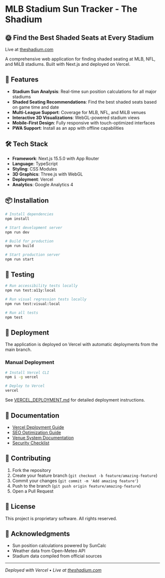 # MLB Stadium Sun Tracker - The Shadium

## 🌞 Find the Best Shaded Seats at Every Stadium

Live at [theshadium.com](https://theshadium.com)

A comprehensive web application for finding shaded seating at MLB, NFL, and MiLB stadiums. Built with Next.js and deployed on Vercel.

## 🚀 Features

- **Stadium Sun Analysis**: Real-time sun position calculations for all major stadiums
- **Shaded Seating Recommendations**: Find the best shaded seats based on game time and date
- **Multi-League Support**: Coverage for MLB, NFL, and MiLB venues
- **Interactive 3D Visualizations**: WebGL-powered stadium views
- **Mobile-First Design**: Fully responsive with touch-optimized interfaces
- **PWA Support**: Install as an app with offline capabilities

## 🛠️ Tech Stack

- **Framework**: Next.js 15.5.0 with App Router
- **Language**: TypeScript
- **Styling**: CSS Modules
- **3D Graphics**: Three.js with WebGL
- **Deployment**: Vercel
- **Analytics**: Google Analytics 4

## 📦 Installation

```bash
# Install dependencies
npm install

# Start development server
npm run dev

# Build for production
npm run build

# Start production server
npm run start
```

## 🧪 Testing

```bash
# Run accessibility tests locally
npm run test:a11y:local

# Run visual regression tests locally
npm run test:visual:local

# Run all tests
npm test
```

## 🚢 Deployment

The application is deployed on Vercel with automatic deployments from the main branch.

### Manual Deployment

```bash
# Install Vercel CLI
npm i -g vercel

# Deploy to Vercel
vercel
```

See [VERCEL_DEPLOYMENT.md](VERCEL_DEPLOYMENT.md) for detailed deployment instructions.

## 📄 Documentation

- [Vercel Deployment Guide](VERCEL_DEPLOYMENT.md)
- [SEO Optimization Guide](SEO_GUIDE.md)
- [Venue System Documentation](VENUE_SYSTEM.md)
- [Security Checklist](SECURITY_CHECKLIST.md)

## 🤝 Contributing

1. Fork the repository
2. Create your feature branch (`git checkout -b feature/amazing-feature`)
3. Commit your changes (`git commit -m 'Add amazing feature'`)
4. Push to the branch (`git push origin feature/amazing-feature`)
5. Open a Pull Request

## 📝 License

This project is proprietary software. All rights reserved.

## 🙏 Acknowledgments

- Sun position calculations powered by SunCalc
- Weather data from Open-Meteo API
- Stadium data compiled from official sources

---

*Deployed with Vercel* • *Live at [theshadium.com](https://theshadium.com)*